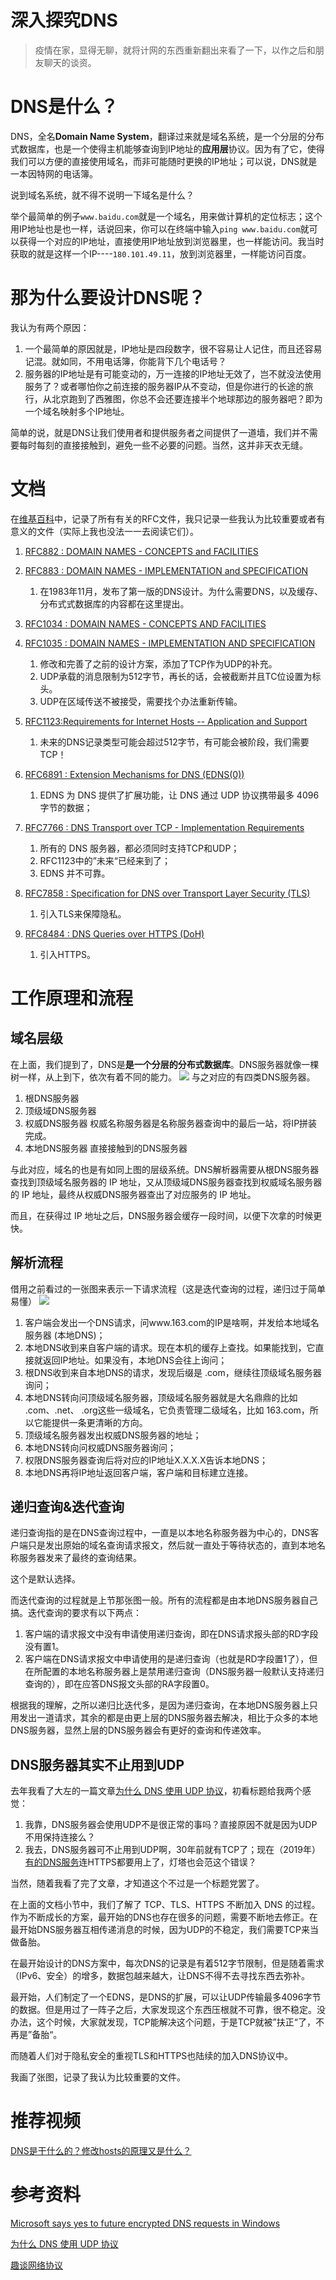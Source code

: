 # 深入探究DNS
> 疫情在家，显得无聊，就将计网的东西重新翻出来看了一下，以作之后和朋友聊天的谈资。


# DNS是什么？
DNS，全名**Domain Name System**，翻译过来就是域名系统，是一个分层的分布式数据库，也是一个使得主机能够查询到IP地址的**应用层**协议。因为有了它，使得我们可以方便的直接使用域名，而非可能随时更换的IP地址；可以说，DNS就是一本因特网的电话簿。

说到域名系统，就不得不说明一下域名是什么？

举个最简单的例子`www.baidu.com`就是一个域名，用来做计算机的定位标志；这个用IP地址也是也一样，话说回来，你可以在终端中输入`ping www.baidu.com`就可以获得一个对应的IP地址，直接使用IP地址放到浏览器里，也一样能访问。我当时获取的就是这样一个IP----`180.101.49.11`，放到浏览器里，一样能访问百度。

# 那为什么要设计DNS呢？
我认为有两个原因：

1. 一个最简单的原因就是，IP地址是四段数字，很不容易让人记住，而且还容易记混。就如同，不用电话簿，你能背下几个电话号？
2. 服务器的IP地址是有可能变动的，万一连接的IP地址无效了，岂不就没法使用服务了？或者哪怕你之前连接的服务器IP从不变动，但是你进行的长途的旅行，从北京跑到了西雅图，你总不会还要连接半个地球那边的服务器吧？即为一个域名映射多个IP地址。


简单的说，就是DNS让我们使用者和提供服务者之间提供了一道墙，我们并不需要每时每刻的直接接触到，避免一些不必要的问题。当然，这并非天衣无缝。

# 文档
在[维基百科](https://en.wikipedia.org/wiki/Domain_Name_System)中，记录了所有有关的RFC文件，我只记录一些我认为比较重要或者有意义的文件（实际上我也没法一一去阅读它们）。

1. [RFC882 : DOMAIN NAMES - CONCEPTS and FACILITIES](https://tools.ietf.org/html/rfc882)
2. [RFC883 : DOMAIN NAMES - IMPLEMENTATION and SPECIFICATION](https://tools.ietf.org/html/rfc883)
    1. 在1983年11月，发布了第一版的DNS设计。为什么需要DNS，以及缓存、分布式式数据库的内容都在这里提出。
3. [RFC1034 : DOMAIN NAMES - CONCEPTS AND FACILITIES](https://tools.ietf.org/html/rfc1034)
4. [RFC1035 : DOMAIN NAMES - IMPLEMENTATION AND SPECIFICATION](https://tools.ietf.org/html/rfc1035)
    1. 修改和完善了之前的设计方案，添加了TCP作为UDP的补充。
    2. UDP承载的消息限制为512字节，再长的话，会被截断并且TC位设置为标头。
    3. UDP在区域传送不被接受，需要找个办法重新传输。

5. [RFC1123:Requirements for Internet Hosts -- Application and Support](https://tools.ietf.org/html/rfc1123)
    1. 未来的DNS记录类型可能会超过512字节，有可能会被阶段，我们需要TCP！

6. [RFC6891 : Extension Mechanisms for DNS (EDNS(0))](https://tools.ietf.org/html/rfc6891)
    1. EDNS 为 DNS 提供了扩展功能，让 DNS 通过 UDP 协议携带最多 4096 字节的数据；
7. [RFC7766 : DNS Transport over TCP - Implementation Requirements](https://tools.ietf.org/html/rfc7766)
    1. 所有的 DNS 服务器，都必须同时支持TCP和UDP；
    2. RFC1123中的”未来“已经来到了；
    3. EDNS 并不可靠。
8. [RFC7858 : Specification for DNS over Transport Layer Security (TLS)](https://tools.ietf.org/html/rfc7858)
    1. 引入TLS来保障隐私。
9. [RFC8484 : DNS Queries over HTTPS (DoH)](https://tools.ietf.org/html/rfc8484)
    1. 引入HTTPS。

# 工作原理和流程
## 域名层级
在上面，我们提到了，DNS是**是一个分层的分布式数据库**。DNS服务器就像一棵树一样，从上到下，依次有着不同的能力。
![](https://github.com/BiBoyang/BoyangBlog/blob/master/Image/NetWork_01.png?raw=true)
与之对应的有四类DNS服务器。
1. 根DNS服务器
2. 顶级域DNS服务器
3. 权威DNS服务器 
        权威名称服务器是名称服务器查询中的最后一站，将IP拼装完成。
4. 本地DNS服务器
        直接接触到的DNS服务器

与此对应，域名的也是有如同上图的层级系统。DNS解析器需要从根DNS服务器查找到顶级域名服务器的 IP 地址，又从顶级域DNS服务器查找到权威域名服务器的 IP 地址，最终从权威DNS服务器查出了对应服务的 IP 地址。

而且，在获得过 IP 地址之后，DNS服务器会缓存一段时间，以便下次拿的时候更快。

## 解析流程
借用之前看过的一张图来表示一下请求流程（这是迭代查询的过程，递归过于简单易懂）
![](https://github.com/BiBoyang/BoyangBlog/blob/master/Image/Network_02.jpg?raw=true)

1. 客户端会发出一个DNS请求，问www.163.com的IP是啥啊，并发给本地域名服务器 (本地DNS)；
2. 本地DNS收到来自客户端的请求。现在本机的缓存上查找。如果能找到，它直接就返回IP地址。如果没有，本地DNS会往上询问；
3. 根DNS收到来自本地DNS的请求，发现后缀是 .com，继续往顶级域名服务器询问；
4. 本地DNS转向问顶级域名服务器，顶级域名服务器就是大名鼎鼎的比如 .com、.net、 .org这些一级域名，它负责管理二级域名，比如 163.com，所以它能提供一条更清晰的方向。
5. 顶级域名服务器发出权威DNS服务器的地址；
6. 本地DNS转向问权威DNS服务器询问；
7. 权限DNS服务器查询后将对应的IP地址X.X.X.X告诉本地DNS；
8. 本地DNS再将IP地址返回客户端，客户端和目标建立连接。

## 递归查询&迭代查询
递归查询指的是在DNS查询过程中，一直是以本地名称服务器为中心的，DNS客户端只是发出原始的域名查询请求报文，然后就一直处于等待状态的，直到本地名称服务器发来了最终的查询结果。

这个是默认选择。

而迭代查询的过程就是上节那张图一般。所有的流程都是由本地DNS服务器自己搞。迭代查询的要求有以下两点：
1. 客户端的请求报文中没有申请使用递归查询，即在DNS请求报头部的RD字段没有置1。 
2. 客户端在DNS请求报文中申请使用的是递归查询（也就是RD字段置1了），但在所配置的本地名称服务器上是禁用递归查询（DNS服务器一般默认支持递归查询的），即在应答DNS报文头部的RA字段置0。

根据我的理解，之所以递归比迭代多，是因为递归查询，在本地DNS服务器上只用发出一道请求，其余的都是由更上层的DNS服务器去解决，相比于众多的本地DNS服务器，显然上层的DNS服务器会有更好的查询和传递效率。

## DNS服务器其实不止用到UDP
去年我看了大左的一篇文章[为什么 DNS 使用 UDP 协议](https://draveness.me/whys-the-design-dns-udp-tcp/)，初看标题给我两个感觉：
1. 我靠，DNS服务器会使用UDP不是很正常的事吗？直接原因不就是因为UDP不用保持连接么？
2. 我去，DNS服务器可不止用到UDP啊，30年前就有TCP了；现在（2019年）[有的DNS服务](https://arstechnica.com/information-technology/2019/11/microsoft-announces-plans-to-support-encrypted-dns-requests-eventually/)连HTTPS都要用上了，灯塔也会范这个错误？

当然，随着我看了完了文章，才知道这个不过是一个标题党罢了。

在上面的文档小节中，我们了解了 TCP、TLS、HTTPS 不断加入 DNS 的过程。作为不断成长的方案，最开始的DNS也存在很多的问题，需要不断地去修正。在最开始DNS服务器互相传递消息的时候，因为UDP的不稳定，我们需要TCP来当做备胎。

在最开始设计的DNS方案中，每次DNS的记录是有着512字节限制，但是随着需求（IPv6、安全）的增多，数据包越来越大，让DNS不得不去寻找东西去弥补。

最开始，人们制定了一个EDNS，是DNS的扩展，可以让UDP传输最多4096字节的数据。但是用过了一阵子之后，大家发现这个东西压根就不可靠，很不稳定。没办法，这个时候，大家就发现，TCP能解决这个问题，于是TCP就被”扶正“了，不再是”备胎“。

而随着人们对于隐私安全的重视TLS和HTTPS也陆续的加入DNS协议中。

我画了张图，记录了我认为比较重要的文件。






# 推荐视频
[DNS是干什么的？修改hosts的原理又是什么？](https://www.bilibili.com/video/BV1Yx411p7KD?from=search&seid=12510614532257440386)

# 参考资料
[Microsoft says yes to future encrypted DNS requests in Windows](https://arstechnica.com/information-technology/2019/11/microsoft-announces-plans-to-support-encrypted-dns-requests-eventually/)

[为什么 DNS 使用 UDP 协议](https://draveness.me/whys-the-design-dns-udp-tcp/)

[趣谈网络协议](http://gk.link/a/100HE)